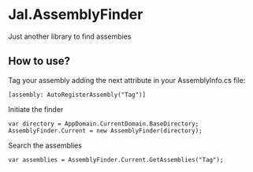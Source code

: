 # Jal.AssemblyFinder
Just another library to find assembies

## How to use?
Tag your assembly adding the next attribute in your AssemblyInfo.cs file:

    [assembly: AutoRegisterAssembly("Tag")]

Initiate the finder

    var directory = AppDomain.CurrentDomain.BaseDirectory;
    AssemblyFinder.Current = new AssemblyFinder(directory);

Search the assemblies

    var assemblies = AssemblyFinder.Current.GetAssemblies("Tag");





